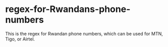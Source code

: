 # regex-for-Rwandans-phone-numbers
This is the regex for Rwandan phone numbers, which can be used for MTN, Tigo, or Airtel.
